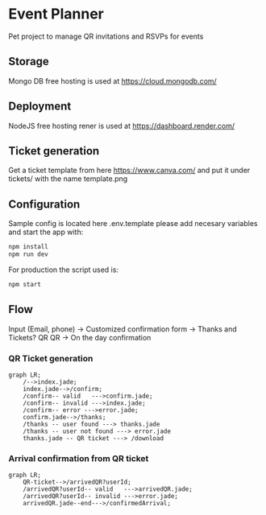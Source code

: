 # Event Planner
Pet project to manage QR invitations and RSVPs for events

## Storage
Mongo DB free hosting is used at https://cloud.mongodb.com/

## Deployment
NodeJS free hosting rener is used at https://dashboard.render.com/

## Ticket generation
Get a ticket template from here https://www.canva.com/ and put it under tickets/ with the name template.png

## Configuration
Sample config is located here .env.template please add necesary variables and start the app with:

```sh
npm install
npm run dev
```
For production the script used is:

```sh
npm start
```

## Flow
Input (Email, phone) -> Customized confirmation form -> Thanks and Tickets? QR
QR -> On the day confirmation

### QR Ticket generation 
```mermaid
graph LR;
    /-->index.jade;
    index.jade-->/confirm;
    /confirm-- valid   --->confirm.jade;
    /confirm-- invalid --->index.jade;
    /confirm-- error --->error.jade;
    confirm.jade-->/thanks;
    /thanks -- user found ---> thanks.jade
    /thanks -- user not found ---> error.jade
    thanks.jade -- QR ticket ---> /download
```

### Arrival confirmation from QR ticket 
```mermaid
graph LR;
    QR-ticket-->/arrivedQR?userId;
    /arrivedQR?userId-- valid   --->arrivedQR.jade;
    /arrivedQR?userId-- invalid --->error.jade;
    arrivedQR.jade--end--->/confirmedArrival;
    
```

